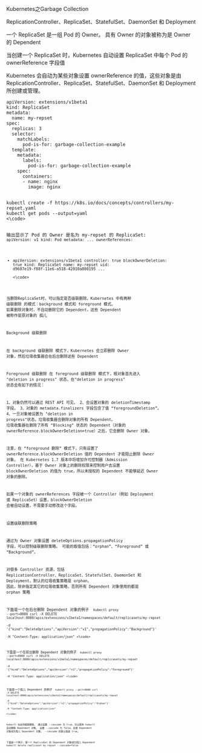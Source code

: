 Kubernetes之Garbage Collection

ReplicationController、ReplicaSet、StatefulSet、DaemonSet 和 Deployment

一个 ReplicaSet 是一组 Pod 的 Owner。 具有 Owner 的对象被称为是 Owner 的 Dependent

当创建一个 ReplicaSet 时，Kubernetes 自动设置 ReplicaSet 中每个 Pod 的 ownerReference 字段值

Kubernetes 会自动为某些对象设置 ownerReference 的值，这些对象是由 ReplicationController、ReplicaSet、StatefulSet、DaemonSet 和 Deployment 所创建或管理。  

```
apiVersion: extensions/v1beta1
kind: ReplicaSet
metadata:
  name: my-repset
spec:
  replicas: 3
  selector:
    matchLabels:
      pod-is-for: garbage-collection-example
  template:
    metadata:
      labels:
        pod-is-for: garbage-collection-example
    spec:
      containers:
      - name: nginx
        image: nginx
```

<code>
kubectl create -f https://k8s.io/docs/concepts/controllers/my-repset.yaml
kubectl get pods --output=yaml  
<\code>

输出显示了 Pod 的 Owner 是名为 my-repset 的 ReplicaSet:
<code>
apiVersion: v1
kind: Pod
metadata:
  ...
  ownerReferences:
  - apiVersion: extensions/v1beta1
    controller: true
    blockOwnerDeletion: true
    kind: ReplicaSet
    name: my-repset
    uid: d9607e19-f88f-11e6-a518-42010a800195
  ...  
<\code>

当删除ReplicaSet时，可以指定是否级联删除。Kubernetes 中有两种 级联删除 的模式：background 模式和 foreground 模式。
如果删除对象时，不自动删除它的 Dependent，这些 Dependent 被称作是原对象的 孤儿

Background 级联删除

在 background 级联删除 模式下，Kubernetes 会立即删除 Owner 对象，然后垃圾收集器会在后台删除这些 Dependent

Foreground 级联删除
在 foreground 级联删除 模式下，根对象首先进入 "deletion in progress" 状态。在"deletion in progress" 状态会有如下的情况：

1、对象仍然可以通过 REST API 可见。
2、会设置对象的 deletionTimestamp 字段。
3、对象的 metadata.finalizers 字段包含了值 “foregroundDeletion”。
4、一旦对象被设置为  "deletion in progress"状态，垃圾收集器会删除对象的所有 Dependent。 垃圾收集器在删除了所有 “Blocking” 状态的 Dependent（对象的 ownerReference.blockOwnerDeletion=true）之后，它会删除 Owner 对象。

注意，在 “foreground 删除” 模式下，只有设置了 ownerReference.blockOwnerDeletion 值的 Dependent 才能阻止删除 Owner 对象。 在 Kubernetes 1.7 版本中将增加许可控制器（Admission Controller），基于 Owner 对象上的删除权限来控制用户去设置 blockOwnerDeletion 的值为 true，所以未授权的 Dependent 不能够延迟 Owner 对象的删除。

如果一个对象的 ownerReferences 字段被一个 Controller（例如 Deployment 或 ReplicaSet）设置，blockOwnerDeletion 会被自动设置，不需要手动修改这个字段。

设置级联删除策略

通过为 Owner 对象设置 deleteOptions.propagationPolicy 字段，可以控制级联删除策略。 可能的取值包括：“orphan”、“Foreground” 或 “Background”。

对很多 Controller 资源，包括 ReplicationController、ReplicaSet、StatefulSet、DaemonSet 和 Deployment，默认的垃圾收集策略是 orphan。 因此，除非指定其它的垃圾收集策略，否则所有 Dependent 对象使用的都是 orphan 策略

下面是一个在后台删除 Dependent 对象的例子
<code>
kubectl proxy --port=8080
curl -X DELETE localhost:8080/apis/extensions/v1beta1/namespaces/default/replicasets/my-repset \
-d '{"kind":"DeleteOptions","apiVersion":"v1","propagationPolicy":"Background"}' \
-H "Content-Type: application/json"
<\code>

下面是一个在前台删除 Dependent 对象的例子
<code>
kubectl proxy --port=8080
curl -X DELETE localhost:8080/apis/extensions/v1beta1/namespaces/default/replicasets/my-repset \
-d '{"kind":"DeleteOptions","apiVersion":"v1","propagationPolicy":"Foreground"}' \
-H "Content-Type: application/json"
<\code>

下面是一个孤儿 Dependent 的例子
<code>
kubectl proxy --port=8080
curl -X DELETE localhost:8080/apis/extensions/v1beta1/namespaces/default/replicasets/my-repset \
-d '{"kind":"DeleteOptions","apiVersion":"v1","propagationPolicy":"Orphan"}' \
-H "Content-Type: application/json"  
<\code>

kubectl 也支持级联删除。 通过设置 --cascade 为 true，可以使用 kubectl 自动删除 Dependent 对象。 设置 --cascade 为 false，会使 Dependent 对象成为孤儿 Dependent 对象。 --cascade 的默认值是 true。

下面是一个例子，使一个 ReplicaSet 的 Dependent 对象成为孤儿 Dependent
kubectl delete replicaset my-repset --cascade=false

